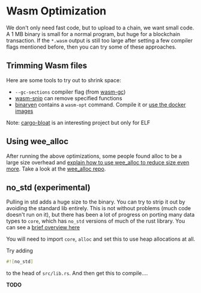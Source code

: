 # Wasm Optimization

We don't only need fast code, but to upload to a chain, we want small code. 
A 1 MB binary is small for a normal program, but huge for a blockchain transaction.
If the `*.wasm` output is still too large after setting a few compiler flags mentioned
before, then you can try some of these approaches.

## Trimming Wasm files

Here are some tools to try out to shrink space:

* `--gc-sections` compiler flag (from [wasm-gc](https://github.com/alexcrichton/wasm-gc))
* [wasm-snip](https://github.com/rustwasm/wasm-snip) can remove specified functions
* [binaryen](https://github.com/WebAssembly/binaryen) contains a `wasm-opt` command.
Compile it or [use the docker images](https://github.com/gonowa/wasm-opt)

Note: [cargo-bloat](https://github.com/RazrFalcon/cargo-bloat) is an interesting project but only for ELF

## Using wee_alloc

After running the above optimizations, some people found alloc to be a large size overhead
and [explain how to use wee_alloc to reduce size even more](http://fitzgeraldnick.com/2018/02/09/wee-alloc.html).
Take a look at the [wee_alloc repo](https://github.com/rustwasm/wee_alloc).

## no_std (experimental)

Pulling in std adds a huge size to the binary. You can try to strip it out by avoiding the standard lib entirely.
This is not without problems (much code doesn't run on it), but there has been a lot of progress on porting many
data types to `core`, which has `no_std` versions of much of the rust library.
You can see a [brief overview here](https://rust-embedded.github.io/book/intro/no-std.html#summary)

You will need to import `core`, `alloc` and set this to use heap allocations at all.

Try adding 

```rust
#![no_std]
```

to the head of `src/lib.rs`. And then get this to compile....

**TODO**